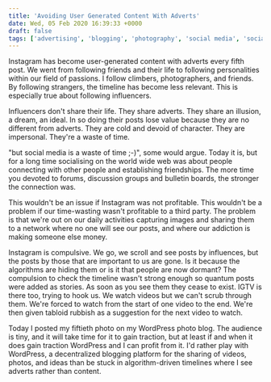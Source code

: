 ```yaml
---
title: 'Avoiding User Generated Content With Adverts'
date: Wed, 05 Feb 2020 16:39:33 +0000
draft: false
tags: ['advertising', 'blogging', 'photography', 'social media', 'social media', 'UGC', 'user generated']
---
```


Instagram has become user-generated content with adverts every fifth post. We went from following friends and their life to following personalities within our field of passions. I follow climbers, photographers, and friends. By following strangers, the timeline has become less relevant. This is especially true about following influencers.

Influencers don't share their life. They share adverts. They share an illusion, a dream, an ideal. In so doing their posts lose value because they are no different from adverts. They are cold and devoid of character. They are impersonal. They're a waste of time.

"but social media is a waste of time ;-)", some would argue. Today it is, but for a long time socialising on the world wide web was about people connecting with other people and establishing friendships. The more time you devoted to forums, discussion groups and bulletin boards, the stronger the connection was.

This wouldn't be an issue if Instagram was not profitable. This wouldn't be a problem if our time-wasting wasn't profitable to a third party. The problem is that we're out on our daily activities capturing images and sharing them to a network where no one will see our posts, and where our addiction is making someone else money.

Instagram is compulsive. We go, we scroll and see posts by influences, but the posts by those that are important to us are gone. Is it because the algorithms are hiding them or is it that people are now dormant? The compulsion to check the timeline wasn't strong enough so quantum posts were added as stories. As soon as you see them they cease to exist. IGTV is there too, trying to hook us. We watch videos but we can't scrub through them. We're forced to watch from the start of one video to the end. We're then given tabloid rubbish as a suggestion for the next video to watch.

Today I posted my fiftieth photo on my WordPress photo blog. The audience is tiny, and it will take time for it to gain traction, but at least if and when it does gain traction WordPress and I can profit from it. I'd rather play with WordPress, a decentralized blogging platform for the sharing of videos, photos, and ideas than be stuck in algorithm-driven timelines where I see adverts rather than content.